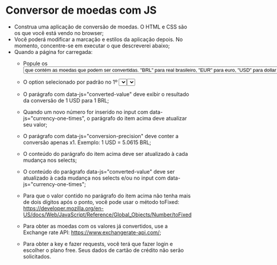 # Conversor de moedas com JS

- Construa uma aplicação de conversão de moedas. O HTML e CSS são os que você está vendo no browser;
- Você poderá modificar a marcação e estilos da aplicação depois. No momento, concentre-se em executar o que descreverei abaixo;
- Quando a página for carregada: 
  - Popule os <select> com tags <option> que contém as moedas que podem ser
    convertidas. "BRL" para real brasileiro, "EUR" para euro, "USD" para 
    dollar dos Estados Unidos, etc.

  - O option selecionado por padrão no 1º <select> deve ser "USD" e o option
    no 2º <select> deve ser "BRL";

  - O parágrafo com data-js="converted-value" deve exibir o resultado da 
    conversão de 1 USD para 1 BRL;

  - Quando um novo número for inserido no input com 
    data-js="currency-one-times", o parágrafo do item acima deve atualizar 
    seu valor;

  - O parágrafo com data-js="conversion-precision" deve conter a conversão 
    apenas x1. Exemplo: 1 USD = 5.0615 BRL;

  - O conteúdo do parágrafo do item acima deve ser atualizado à cada 
    mudança nos selects;

  - O conteúdo do parágrafo data-js="converted-value" deve ser atualizado à
    cada mudança nos selects e/ou no input com data-js="currency-one-times";

  - Para que o valor contido no parágrafo do item acima não tenha mais de 
    dois dígitos após o ponto, você pode usar o método toFixed: 
    https://developer.mozilla.org/en-US/docs/Web/JavaScript/Reference/Global_Objects/Number/toFixed

  - Para obter as moedas com os valores já convertidos, use a Exchange rate 
  API: https://www.exchangerate-api.com/;
  
  - Para obter a key e fazer requests, você terá que fazer login e escolher
    o plano free. Seus dados de cartão de crédito não serão solicitados.